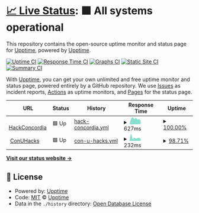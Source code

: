 # [📈 Live Status](https://upptime.github.io/upptime): <!--live status--> **🟩 All systems operational**

This repository contains the open-source uptime monitor and status page for [Upptime](https://upptime.js.org), powered by [Upptime](https://github.com/upptime/upptime).

[![Uptime CI](https://github.com/HackConcordia/hc-uptime/workflows/Uptime%20CI/badge.svg)](https://github.com/HackConcordia/hc-uptime/actions?query=workflow%3A%22Uptime+CI%22)
[![Response Time CI](https://github.com/HackConcordia/hc-uptime/workflows/Response%20Time%20CI/badge.svg)](https://github.com/HackConcordia/hc-uptime/actions?query=workflow%3A%22Response+Time+CI%22)
[![Graphs CI](https://github.com/HackConcordia/hc-uptime/workflows/Graphs%20CI/badge.svg)](https://github.com/HackConcordia/hc-uptime/actions?query=workflow%3A%22Graphs+CI%22)
[![Static Site CI](https://github.com/HackConcordia/hc-uptime/workflows/Static%20Site%20CI/badge.svg)](https://github.com/HackConcordia/hc-uptime/actions?query=workflow%3A%22Static+Site+CI%22)
[![Summary CI](https://github.com/HackConcordia/hc-uptime/workflows/Summary%20CI/badge.svg)](https://github.com/HackConcordia/hc-uptime/actions?query=workflow%3A%22Summary+CI%22)

With [Upptime](https://upptime.js.org), you can get your own unlimited and free uptime monitor and status page, powered entirely by a GitHub repository. We use [Issues](https://github.com/upptime/upptime/issues) as incident reports, [Actions](https://github.com/HackConcordia/hc-uptime/actions) as uptime monitors, and [Pages](https://upptime.github.io/upptime) for the status page.

<!--start: status pages-->
<!-- This summary is generated by Upptime (https://github.com/upptime/upptime) -->
<!-- Do not edit this manually, your changes will be overwritten -->
<!-- prettier-ignore -->
| URL | Status | History | Response Time | Uptime |
| --- | ------ | ------- | ------------- | ------ |
| <img alt="" src="https://favicons.githubusercontent.com/hackconcordia.io" height="13"> [HackConcordia](https://hackconcordia.io) | 🟩 Up | [hack-concordia.yml](https://github.com/HackConcordia/hc-uptime/commits/HEAD/history/hack-concordia.yml) | <details><summary><img alt="Response time graph" src="./graphs/hack-concordia/response-time-week.png" height="20"> 627ms</summary><br><a href="https://HackConcordia.github.io/hc-uptime/history/hack-concordia"><img alt="Response time 627" src="https://img.shields.io/endpoint?url=https%3A%2F%2Fraw.githubusercontent.com%2FHackConcordia%2Fhc-uptime%2FHEAD%2Fapi%2Fhack-concordia%2Fresponse-time.json"></a><br><a href="https://HackConcordia.github.io/hc-uptime/history/hack-concordia"><img alt="24-hour response time 440" src="https://img.shields.io/endpoint?url=https%3A%2F%2Fraw.githubusercontent.com%2FHackConcordia%2Fhc-uptime%2FHEAD%2Fapi%2Fhack-concordia%2Fresponse-time-day.json"></a><br><a href="https://HackConcordia.github.io/hc-uptime/history/hack-concordia"><img alt="7-day response time 627" src="https://img.shields.io/endpoint?url=https%3A%2F%2Fraw.githubusercontent.com%2FHackConcordia%2Fhc-uptime%2FHEAD%2Fapi%2Fhack-concordia%2Fresponse-time-week.json"></a><br><a href="https://HackConcordia.github.io/hc-uptime/history/hack-concordia"><img alt="30-day response time 627" src="https://img.shields.io/endpoint?url=https%3A%2F%2Fraw.githubusercontent.com%2FHackConcordia%2Fhc-uptime%2FHEAD%2Fapi%2Fhack-concordia%2Fresponse-time-month.json"></a><br><a href="https://HackConcordia.github.io/hc-uptime/history/hack-concordia"><img alt="1-year response time 627" src="https://img.shields.io/endpoint?url=https%3A%2F%2Fraw.githubusercontent.com%2FHackConcordia%2Fhc-uptime%2FHEAD%2Fapi%2Fhack-concordia%2Fresponse-time-year.json"></a></details> | <details><summary><a href="https://HackConcordia.github.io/hc-uptime/history/hack-concordia">100.00%</a></summary><a href="https://HackConcordia.github.io/hc-uptime/history/hack-concordia"><img alt="All-time uptime 100.00%" src="https://img.shields.io/endpoint?url=https%3A%2F%2Fraw.githubusercontent.com%2FHackConcordia%2Fhc-uptime%2FHEAD%2Fapi%2Fhack-concordia%2Fuptime.json"></a><br><a href="https://HackConcordia.github.io/hc-uptime/history/hack-concordia"><img alt="24-hour uptime 100.00%" src="https://img.shields.io/endpoint?url=https%3A%2F%2Fraw.githubusercontent.com%2FHackConcordia%2Fhc-uptime%2FHEAD%2Fapi%2Fhack-concordia%2Fuptime-day.json"></a><br><a href="https://HackConcordia.github.io/hc-uptime/history/hack-concordia"><img alt="7-day uptime 100.00%" src="https://img.shields.io/endpoint?url=https%3A%2F%2Fraw.githubusercontent.com%2FHackConcordia%2Fhc-uptime%2FHEAD%2Fapi%2Fhack-concordia%2Fuptime-week.json"></a><br><a href="https://HackConcordia.github.io/hc-uptime/history/hack-concordia"><img alt="30-day uptime 100.00%" src="https://img.shields.io/endpoint?url=https%3A%2F%2Fraw.githubusercontent.com%2FHackConcordia%2Fhc-uptime%2FHEAD%2Fapi%2Fhack-concordia%2Fuptime-month.json"></a><br><a href="https://HackConcordia.github.io/hc-uptime/history/hack-concordia"><img alt="1-year uptime 100.00%" src="https://img.shields.io/endpoint?url=https%3A%2F%2Fraw.githubusercontent.com%2FHackConcordia%2Fhc-uptime%2FHEAD%2Fapi%2Fhack-concordia%2Fuptime-year.json"></a></details>
| <img alt="" src="https://favicons.githubusercontent.com/conuhacks.io" height="13"> [ConUHacks](https://conuhacks.io) | 🟩 Up | [con-u-hacks.yml](https://github.com/HackConcordia/hc-uptime/commits/HEAD/history/con-u-hacks.yml) | <details><summary><img alt="Response time graph" src="./graphs/con-u-hacks/response-time-week.png" height="20"> 232ms</summary><br><a href="https://HackConcordia.github.io/hc-uptime/history/con-u-hacks"><img alt="Response time 232" src="https://img.shields.io/endpoint?url=https%3A%2F%2Fraw.githubusercontent.com%2FHackConcordia%2Fhc-uptime%2FHEAD%2Fapi%2Fcon-u-hacks%2Fresponse-time.json"></a><br><a href="https://HackConcordia.github.io/hc-uptime/history/con-u-hacks"><img alt="24-hour response time 196" src="https://img.shields.io/endpoint?url=https%3A%2F%2Fraw.githubusercontent.com%2FHackConcordia%2Fhc-uptime%2FHEAD%2Fapi%2Fcon-u-hacks%2Fresponse-time-day.json"></a><br><a href="https://HackConcordia.github.io/hc-uptime/history/con-u-hacks"><img alt="7-day response time 232" src="https://img.shields.io/endpoint?url=https%3A%2F%2Fraw.githubusercontent.com%2FHackConcordia%2Fhc-uptime%2FHEAD%2Fapi%2Fcon-u-hacks%2Fresponse-time-week.json"></a><br><a href="https://HackConcordia.github.io/hc-uptime/history/con-u-hacks"><img alt="30-day response time 232" src="https://img.shields.io/endpoint?url=https%3A%2F%2Fraw.githubusercontent.com%2FHackConcordia%2Fhc-uptime%2FHEAD%2Fapi%2Fcon-u-hacks%2Fresponse-time-month.json"></a><br><a href="https://HackConcordia.github.io/hc-uptime/history/con-u-hacks"><img alt="1-year response time 232" src="https://img.shields.io/endpoint?url=https%3A%2F%2Fraw.githubusercontent.com%2FHackConcordia%2Fhc-uptime%2FHEAD%2Fapi%2Fcon-u-hacks%2Fresponse-time-year.json"></a></details> | <details><summary><a href="https://HackConcordia.github.io/hc-uptime/history/con-u-hacks">98.71%</a></summary><a href="https://HackConcordia.github.io/hc-uptime/history/con-u-hacks"><img alt="All-time uptime 98.71%" src="https://img.shields.io/endpoint?url=https%3A%2F%2Fraw.githubusercontent.com%2FHackConcordia%2Fhc-uptime%2FHEAD%2Fapi%2Fcon-u-hacks%2Fuptime.json"></a><br><a href="https://HackConcordia.github.io/hc-uptime/history/con-u-hacks"><img alt="24-hour uptime 92.59%" src="https://img.shields.io/endpoint?url=https%3A%2F%2Fraw.githubusercontent.com%2FHackConcordia%2Fhc-uptime%2FHEAD%2Fapi%2Fcon-u-hacks%2Fuptime-day.json"></a><br><a href="https://HackConcordia.github.io/hc-uptime/history/con-u-hacks"><img alt="7-day uptime 98.71%" src="https://img.shields.io/endpoint?url=https%3A%2F%2Fraw.githubusercontent.com%2FHackConcordia%2Fhc-uptime%2FHEAD%2Fapi%2Fcon-u-hacks%2Fuptime-week.json"></a><br><a href="https://HackConcordia.github.io/hc-uptime/history/con-u-hacks"><img alt="30-day uptime 98.71%" src="https://img.shields.io/endpoint?url=https%3A%2F%2Fraw.githubusercontent.com%2FHackConcordia%2Fhc-uptime%2FHEAD%2Fapi%2Fcon-u-hacks%2Fuptime-month.json"></a><br><a href="https://HackConcordia.github.io/hc-uptime/history/con-u-hacks"><img alt="1-year uptime 98.71%" src="https://img.shields.io/endpoint?url=https%3A%2F%2Fraw.githubusercontent.com%2FHackConcordia%2Fhc-uptime%2FHEAD%2Fapi%2Fcon-u-hacks%2Fuptime-year.json"></a></details>

<!--end: status pages-->

[**Visit our status website →**](https://upptime.github.io/upptime)

## 📄 License

- Powered by: [Upptime](https://github.com/upptime/upptime)
- Code: [MIT](./LICENSE) © [Upptime](https://upptime.js.org)
- Data in the `./history` directory: [Open Database License](https://opendatacommons.org/licenses/odbl/1-0/)
